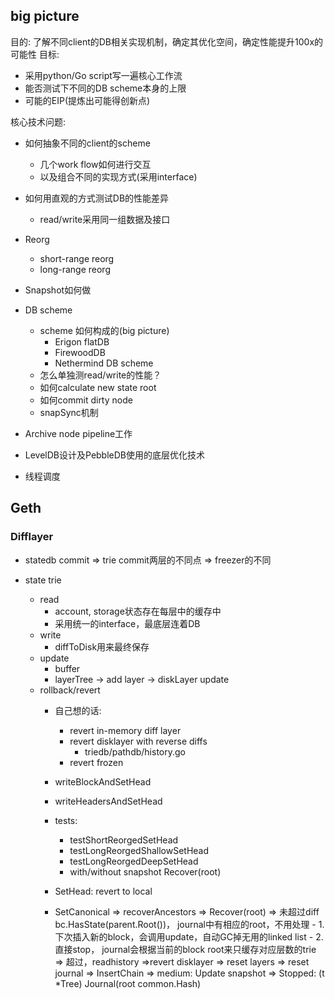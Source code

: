 ## big picture
目的: 了解不同client的DB相关实现机制，确定其优化空间，确定性能提升100x的可能性
目标: 
- 采用python/Go script写一遍核心工作流
- 能否测试下不同的DB scheme本身的上限
- 可能的EIP(提炼出可能得创新点)

核心技术问题:
- 如何抽象不同的client的scheme
    - 几个work flow如何进行交互
    - 以及组合不同的实现方式(采用interface)
- 如何用直观的方式测试DB的性能差异
    - read/write采用同一组数据及接口

- Reorg
    - short-range reorg
    - long-range reorg
- Snapshot如何做
- DB scheme
    - scheme 如何构成的(big picture)
        - Erigon flatDB
        - FirewoodDB
        - Nethermind DB scheme
    - 怎么单独测read/write的性能？
    - 如何calculate new state root
    - 如何commit dirty node
    - snapSync机制
- Archive node pipeline工作
- LevelDB设计及PebbleDB使用的底层优化技术
- 线程调度 

## Geth
### Difflayer
- statedb commit => trie commit两层的不同点 => freezer的不同

- state trie
    - read
        - account, storage状态存在每层中的缓存中
        - 采用统一的interface，最底层连着DB
    - write
        - diffToDisk用来最终保存
    - update
        - buffer
        - layerTree -> add layer -> diskLayer update
    - rollback/revert
        - 自己想的话: 
            - revert in-memory diff layer
            - revert disklayer with reverse diffs
                - triedb/pathdb/history.go
            - revert frozen
        - writeBlockAndSetHead
        - writeHeadersAndSetHead
        - tests:
            - testShortReorgedSetHead
            - testLongReorgedShallowSetHead
            - testLongReorgedDeepSetHead
            - with/without snapshot
        Recover(root)

        - SetHead: revert to local
        - SetCanonical 
            => recoverAncestors 
                => Recover(root) 
                    => 未超过diff bc.HasState(parent.Root())， journal中有相应的root，不用处理
                        - 1.下次插入新的block，会调用update，自动GC掉无用的linked list
                        - 2.直接stop， journal会根据当前的block root来只缓存对应层数的trie
                    => 超过，readhistory =>revert disklayer
                        => reset layers => reset journal
                => InsertChain
                    => medium: Update snapshot
                    => Stopped: (t *Tree) Journal(root common.Hash)
        
            